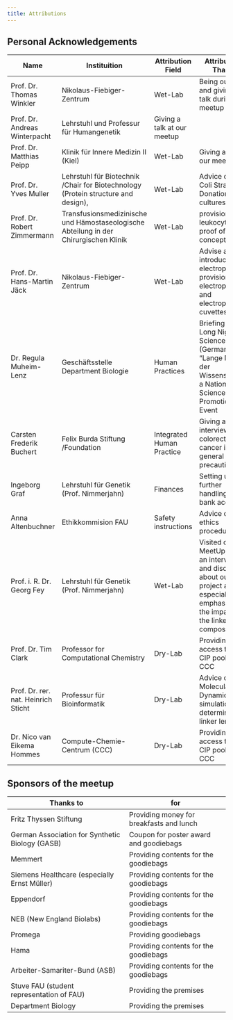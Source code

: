 ```yaml
---
title: Attributions
---
```


## Personal Acknowledgements

| Name | Instituition | Attribution Field | Attribution / Thanks |
| --- | --- | --- | --- |
| Prof. Dr. Thomas Winkler | Nikolaus-Fiebiger-Zentrum  | Wet-Lab | Being our PI and giving a talk during our meetup |
| Prof. Dr. Andreas Winterpacht | Lehrstuhl und Professur für Humangenetik | Giving a talk at our meetup  |
| Prof. Dr. Matthias Peipp | Klinik für Innere Medizin II (Kiel) | Wet-Lab | Giving a talk at our meetup |
| Prof. Dr. Yves Muller | Lehrstuhl für Biotechnik /Chair for Biotechnology (Protein structure and design),  | Wet-Lab | Advice on E. Coli Strains and Donation of cultures |
| Prof. Dr. Robert Zimmermann | Transfusionsmedizinische und Hämostaseologische Abteilung in der Chirurgischen Klinik | Wet-Lab | provision of leukocytes for proof of concept  |
| Prof. Dr. Hans-Martin Jäck | Nikolaus-Fiebiger-Zentrum | Wet-Lab | Advise and introduction on electroporation, provision of electroporator and electroporator cuvettes |
| Dr. Regula Muheim-Lenz  | Geschäftsstelle Department Biologie | Human Practices | Briefing on: Long Night of Science (German: “Lange Nacht der Wissenschaft”) a Nationwide Science Promotion Event  |
| Carsten Frederik Buchert | Felix Burda Stiftung /Foundation | Integrated Human Practice | Giving an interview about colorectal cancer in general and precaution |
| Ingeborg Graf | Lehrstuhl für Genetik (Prof. Nimmerjahn) | Finances | Setting up and further handling of our bank account |
| Anna Altenbuchner | Ethikkommision FAU | Safety instructions |  Advice on ethics procedures |
| Prof. i. R. Dr. Georg Fey | Lehrstuhl für Genetik (Prof. Nimmerjahn) | Wet-Lab | Visited our MeetUp, giving an interview and discussed about our project and especially emphasized the impact of the linker composition   |
| Prof. Dr. Tim Clark | Professor for Computational Chemistry | Dry-Lab | Providing access to the CIP pool of the CCC |
| Prof. Dr. rer. nat. Heinrich Sticht | Professur für Bioinformatik | Dry-Lab | Advice on Molecular Dynamics simulations to determine linker lengths|
| Dr. Nico van Eikema Hommes | Compute-Chemie-Centrum (CCC) | Dry-Lab | Providing access to the CIP pool of the CCC |


## Sponsors of the meetup

| Thanks to | for |
| --- | --- |
| Fritz Thyssen Stiftung | Providing money for breakfasts and lunch
| German Association for Synthetic Biology (GASB) | Coupon for poster award and goodiebags
| Memmert | Providing contents for the goodiebags
| Siemens Healthcare (especially Ernst Müller) | Providing contents for the goodiebags
| Eppendorf | Providing contents for the goodiebags
| NEB (New England Biolabs) | Providing contents for the goodiebags
| Promega | Providing goodiebags
| Hama | Providing contents for the goodiebags
| Arbeiter-Samariter-Bund (ASB) | Providing contents for the goodiebags
| Stuve FAU (student representation of FAU) | Providing the premises
| Department Biology | Providing the premises
